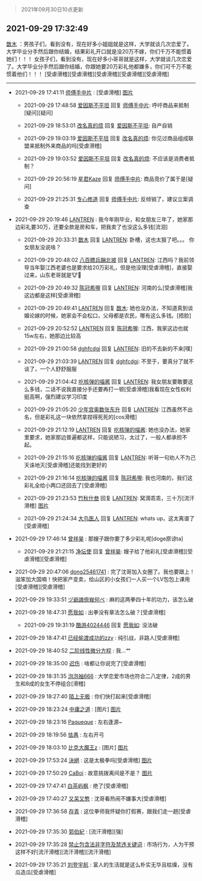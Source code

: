 > 2021年09月30日10点更新
<link rel="stylesheet" href="https://cdn.jsdelivr.net/gh/taotie6/sampleJSON@main/css/photo_show.css">
<meta name="referrer" content="no-referrer" />


 ## 2021-09-29 17:32:49 

 [㪚木](https://www.coolapk.com/feed/30345692?shareKey=ZDI2YWJkZTIyMDBiNjE1NDM4ZmI~) ：男孩子们，看到没有，现在好多小姐姐就是这样，大学就谈几次恋爱了。大学毕业分手然后跟你结婚，结果彩礼开口就是没20万不嫁，你们千万不能惯着她们！！！
女孩子们，看到没有，现在好多小哥哥就是这样，大学就谈几次恋爱了。大学毕业分手然后跟你结婚，你跟她要20万彩礼他都嫌多<!--break-->，你们可千万不能惯着他们！！！
[受虐滑稽][受虐滑稽][受虐滑稽][受虐滑稽][受虐滑稽] 

<div class="album">
</div>

 ------- 

- 2021-09-29 17:41:11 [师傅手中片](uid=1467971) : [受虐滑稽] [图片](http://image.coolapk.com/feed/2021/0929/17/1467971_93921558_8469_6937@886x1169.jpeg)

    - 2021-09-29 17:48:58 [爱因斯不平坦](uid=834251) 回复 [师傅手中片](uid=1467971): 呼吁商品来抵制[疑问][疑问] 

    - 2021-09-29 18:53:01 [改名真的烦](uid=2838207) 回复 [爱因斯不平坦](uid=834251): 自产自销 

    - 2021-09-29 19:03:19 [爱因斯不平坦](uid=834251) 回复 [改名真的烦](uid=2838207): 你见过商品组成联盟来抵制外来商品的吗[受虐滑稽] 

    - 2021-09-29 19:03:52 [爱因斯不平坦](uid=834251) 回复 [改名真的烦](uid=2838207): 不应该是消费者抵制？ 

    - 2021-09-29 20:56:19 [星君Kaze](uid=2761211) 回复 [师傅手中片](uid=1467971): 商品竞价了属于是[疑问] 

    - 2021-09-29 21:25:31 [专心修道](uid=3218687) 回复 [师傅手中片](uid=1467971): 反倾销了，建议立案调查 

- 2021-09-29 20:19:46 [LANTREN](uid=2194571) : 我今年刚毕业，和女朋友三年了，她家那边彩礼要30万，还要全款是房和车，把我卖了也没这么多钱[流泪] 

    - 2021-09-29 20:33:31 [㪚木](uid=1081091) 回复 [LANTREN](uid=2194571): 卧槽，这也太狠了吧。。。
你女朋友没说啥？ 

    - 2021-09-29 20:48:02 [八百膘兵蹦北坡](uid=1105274) 回复 [LANTREN](uid=2194571): 江西吗？我前领导当年娶江西老婆也是要求给20万彩礼，但是他没理[受虐滑稽]，直接娶过来，山东老哥就是🐮🍺 

    - 2021-09-29 20:49:32 [陈冠希喔](uid=992843) 回复 [LANTREN](uid=2194571): 河南的么[受虐滑稽]我这边都是这样[受虐滑稽] 

    - 2021-09-29 20:49:41 [LANTREN](uid=2194571) 回复 [㪚木](uid=1081091): 她也没办法，不知道真到谈婚论嫁的时候，她家会不会松口，父母都是农民，哪有这么多钱。[捂脸] 

    - 2021-09-29 20:52:52 [LANTREN](uid=2194571) 回复 [陈冠希喔](uid=992843): 江西，我家这边也就15w左右，她那边比较高 

    - 2021-09-29 21:00:58 [dghfcdgj](uid=794641) 回复 [LANTREN](uid=2194571): 旧的不去新的不来[噗] 

    - 2021-09-29 21:03:39 [LANTREN](uid=2194571) 回复 [dghfcdgj](uid=794641): 不至于，要真分了就不谈了，一个人舒舒服服 

    - 2021-09-29 21:04:42 [吃核弹的喵酱](uid=2779508) 回复 [LANTREN](uid=2194571): 我女朋友要敢要这么多钱，二话不说我直接分手还要再打一顿[受虐滑稽]我看现在女性权利挺高啊，强烈建议学习印度 

    - 2021-09-29 21:05:20 [少年宫奥数张东升](uid=618257) 回复 [LANTREN](uid=2194571): 江西虽然不出名，但是彩礼这一块依然拿捏得死死的[cos滑稽] 

    - 2021-09-29 21:12:19 [LANTREN](uid=2194571) 回复 [吃核弹的喵酱](uid=2779508): 她也没办法，她家里要求，她家那边普遍都这样，只能说陋习，太过了，一般人都承担不起。 

    - 2021-09-29 21:15:16 [吃核弹的喵酱](uid=2779508) 回复 [LANTREN](uid=2194571): 听哥一句劝人不为己天诛地灭[受虐滑稽]还能找到更好的 

    - 2021-09-29 21:16:14 [吃核弹的喵酱](uid=2779508) 回复 [陈冠希喔](uid=992843): 我也河南的，我们这彩礼全给小两口还回去了[受虐滑稽] 

    - 2021-09-29 21:23:53 [竹秋什叁](uid=2319428) 回复 [LANTREN](uid=2194571): 窝滴乖乖，三十万[流汗滑稽] [图片](http://image.coolapk.com/feed/2021/0110/10/2406948_904b326a_7096_817@240x240.jpeg)

    - 2021-09-29 21:24:34 [大鸟医人](uid=1511304) 回复 [LANTREN](uid=2194571): whats up，这太离谱了[受虐滑稽] 

- 2021-09-29 17:46:14 [曾祥昊](uid=6695078) : 那嫂子跟你要了多少彩礼呢[doge原谅ta] 

    - 2021-09-29 21:21:15 [净坛使](uid=1518317) 回复 [曾祥昊](uid=6695078): 嫂子给了他彩礼[受虐滑稽][受虐滑稽][受虐滑稽] 

- 2021-09-29 20:47:06 [dong25461741](uid=1268657) : 完了沈哥加入女圈了。我也要跟上！
滋笨加大国喃！快把家产变卖，给山区的小女孩们一人买一个LV包包上课用[受虐滑稽][受虐滑稽] 

- 2021-09-29 19:33:51 [ヅ爺謸倷峩何ぺ](uid=11968954) : 麻的这两拳四十年的功力，该怎么破 

- 2021-09-29 18:47:31 [愿我如](uid=3364757) : 出拳没有章法怎么破？[受虐滑稽] 

    - 2021-09-29 19:31:19 [酷游4024446](uid=4024446) 回复 [愿我如](uid=3364757): 没法破 

- 2021-09-29 18:47:41 [已经偷渡成功的zzy](uid=2451819) : 纯引战，非路人[受虐滑稽] 

- 2021-09-29 18:40:52 [二阶线性微分方程](uid=3594406) : 我…艹 

- 2021-09-29 18:35:00 [迟伤](uid=554230) : 啥都让你说完了[受虐滑稽] 

- 2021-09-29 18:31:35 [泡泡袖666](uid=2844894) : 大学恋爱市场也符合二八定律，2成的男生和8成的女生不停组合[滑稽] 

- 2021-09-29 18:27:40 [陌上无极](uid=1205770) : 你们快打起来[受虐滑稽] 

- 2021-09-29 18:23:24 [中庸之道](uid=2894334) : [图片] [图片](http://image.coolapk.com/feed/2021/0929/18/2894334_cbee2a36_1003_9358@500x465.jpeg)

- 2021-09-29 18:23:16 [Paqueque](uid=685582) : 左右逢源~ 

- 2021-09-29 18:19:56 [怯愚](uid=1548302) : 左右开弓 

- 2021-09-29 18:03:10 [比克大魔王z](uid=824574) : [图片] [图片](http://image.coolapk.com/feed/2021/0929/18/824574_68d2be0d_9789_5278@1078x966.jpeg)

- 2021-09-29 17:53:24 [決絕](uid=2288436) : 这是太极拳吗[受虐滑稽] [图片](http://image.coolapk.com/feed/2021/0929/17/2288436_c902a9ea_9203_3332@240x240.jpeg)

- 2021-09-29 17:50:29 [CaBoi](uid=3746166) : 故意挑拨离间是不是？ [图片](http://image.coolapk.com/feed/2021/0929/17/3746166_53cbe794_9026_02@540x540.jpeg)

- 2021-09-29 17:47:41 [白茶屿枫](uid=2769646) : 绝了[受虐滑稽] 

- 2021-09-29 17:40:27 [又呆又憨](uid=3052954) : 沈哥看热闹不嫌事大[受虐滑稽] 

- 2021-09-29 17:36:58 [存青](uid=1006954) : 这位拳师我怀疑你打假赛，跟我们走一趟[受虐滑稽] 

- 2021-09-29 17:35:30 [郭伯紀](uid=2859803) : [流汗滑稽][强] 

- 2021-09-29 17:35:28 [禁止包含法非字符及禁违关键词](uid=568901) : 市场行为，人为干预这样不好[流汗滑稽][流汗滑稽][流汗滑稽] 

- 2021-09-29 17:35:21 [刘登宇航](uid=571170) : 富人的生活就是这么朴实无华且枯燥，没有瓜造瓜[受虐滑稽] 

